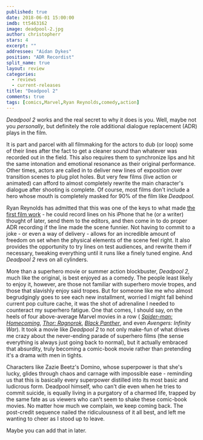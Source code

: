 ```yaml
---
published: true
date: 2018-06-01 15:00:00
imdb: tt5463162
image: deadpool-2.jpg
author: christopherr
stars: 4
excerpt: ""
addressee: "Aidan Dykes"
position: "ADR Recordist"
split_name: true
layout: review
categories: 
  - reviews
  - current-releases
title: "Deadpool 2"
comments: true
tags: [comics,Marvel,Ryan Reynolds,comedy,action]
---
```

_Deadpool 2_ works and the real secret to why it does is you. Well, maybe not you _personally_, but definitely the role additional dialogue replacement (ADR) plays in the film.

It is part and parcel with all filmmaking for the actors to dub (or loop) some of their lines after the fact to get a cleaner sound than whatever was recorded out in the field. This also requires them to synchronize lips and hit the same intonation and emotional resonance as their original performance. Other times, actors are called in to deliver new lines of exposition over transition scenes to plug plot holes. But very few films (live action or animated) can afford to almost completely rewrite the main character&#39;s dialogue after shooting is complete. Of course, most films don&#39;t include a hero whose mouth is completely masked for 90% of the film like _Deadpool._

Ryan Reynolds has admitted that this was one of the keys to what made [the first film work](http://www.dearcastandcrew.com/content/2016/2/12/deadpool.html) - he could record lines on his iPhone that he (or a writer) thought of later, send them to the editors, and then come in to do proper ADR recording if the line made the scene funnier. Not having to commit to a joke - or even a way of delivery - allows for an incredible amount of freedom on set when the physical elements of the scene feel right. It also provides the opportunity to try lines on test audiences, and rewrite them if necessary, tweaking everything until it runs like a finely tuned engine. And _Deadpool 2_ revs on all cylinders.

More than a superhero movie or summer action blockbuster, _Deadpool 2,_ much like the original, is best enjoyed as a comedy. The people least likely to enjoy it, however, are those not familiar with superhero movie tropes, and those that slavishly enjoy said tropes. But for someone like me who almost begrudgingly goes to see each new installment, worried I might fall behind current pop culture cache, it was the shot of adrenaline I needed to counteract my superhero fatigue. One that comes, I should say, on the heels of four above-average Marvel movies in a row ( [_Spider-man: Homecoming_](http://www.dearcastandcrew.com/content/2017/7/10/spider-man-homecoming.html), [_Thor: Ragnorok_](http://www.dearcastandcrew.com/content/2017/11/13/thor-ragnarok.html), [_Black Panther_](http://www.dearcastandcrew.com/content/2018/2/17/black-panther.html), and even _Avengers: Infinity War_). It took a movie like _Deadpool 2_ to not only make-fun of what drives me crazy about the never-ending parade of superhero films (the sense everything is always just going back to normal), but it actually embraced that absurdity, truly becoming a comic-book movie rather than pretending it&#39;s a drama with men in tights.

Characters like Zazie Beetz&#39;s Domino, whose superpower is that she&#39;s lucky, glides through chaos and carnage with impossible ease - reminding us that this is basically every superpower distilled into its most basic and ludicrous form. Deadpool himself, who can&#39;t die even when he tries to commit suicide, is equally living in a purgatory of a charmed life, trapped by the same fate as us viewers who can&#39;t seem to shake these comic-book movies. No matter how much we complain, we keep coming back. The post-credit sequence nailed the ridiculousness of it all best, and left me wanting to cheer as I stood up to leave.

Maybe you can add that in later.